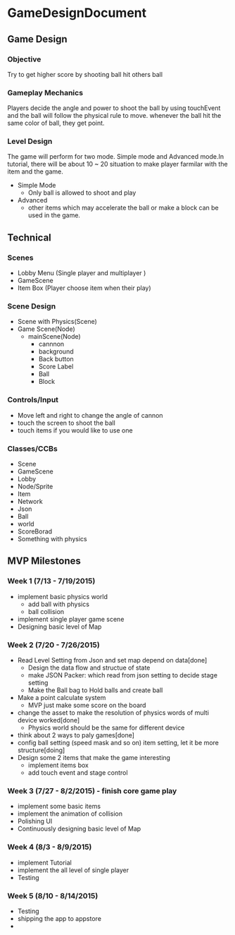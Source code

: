 # GameDesignDocument
## Game Design
### Objective
Try to get higher score by shooting ball hit others ball

### Gameplay Mechanics
Players decide the angle and power to shoot the ball by using touchEvent and the ball will follow the physical rule to move.
whenever the ball hit the same color of ball, they get point.
### Level Design
The game will perform for two mode. Simple mode and Advanced mode.In tutorial, there will be about 10 ~ 20 situation to make player farmilar with the item and the game. 
* Simple Mode
  * Only ball is allowed to shoot and play
* Advanced
  * other items which may accelerate the ball or make a block can be used in the game.

## Technical
### Scenes
* Lobby Menu (Single player and multiplayer )
* GameScene
* Item Box (Player choose item when their play)

### Scene Design
* Scene with Physics(Scene)
 * Game Scene(Node)
   * mainScene(Node)
     * cannnon
     * background
     * Back button
     * Score Label
     * Ball 
     * Block

### Controls/Input
 * Move left and right to change the angle of cannon
 * touch the screen to shoot the ball
 * touch items if you would like to use one

### Classes/CCBs
* Scene
 * GameScene
 * Lobby
* Node/Sprite
 * Item
 * Network
 * Json
 * Ball
 * world
 * ScoreBorad
* Something with physics

## MVP Milestones
### Week 1 (7/13 - 7/19/2015)
* implement basic physics world
  * add ball with physics
  * ball collision
* implement single player game scene
* Designing basic level of Map

### Week 2 (7/20 - 7/26/2015)
* Read Level Setting from Json and set map depend on data[done]
  * Design the data flow and structue of state
  * make JSON Packer: which read from json setting to decide stage setting
  * Make the Ball bag to Hold balls and create ball
* Make a point calculate system
  * MVP just make some score on the board
* change the asset to make the resolution of physics words of multi device worked[done]
  * Physics world should be the same for different device
* think about 2 ways to paly games[done]
* config ball setting (speed mask and so on) item setting, let it be more structure[doing]
* Design some 2 items that make the game interesting
  * implement items box
  * add touch event and stage control


### Week 3 (7/27 - 8/2/2015) - finish core game play
* implement some basic items
* implement the animation of collision
* Polishing UI
* Continuously designing basic level of Map

### Week 4 (8/3 - 8/9/2015)
* implement Tutorial
* implement the all level of single player
* Testing

### Week 5 (8/10 - 8/14/2015)
* Testing
* shipping the app to appstore
* 
